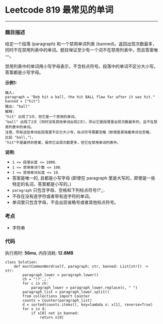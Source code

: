 # Leetcode 819 最常见的单词
***
### 题目描述
给定一个段落 (paragraph) 和一个禁用单词列表 (banned)。返回出现次数最多，同时不在禁用列表中的单词。题目保证至少有一个词不在禁用列表中，而且答案唯一。

禁用列表中的单词用小写字母表示，不含标点符号。段落中的单词不区分大小写。答案都是小写字母。


**示例1:**

	输入: 
	paragraph = "Bob hit a ball, the hit BALL flew far after it was hit."
	banned = ["hit"]
	输出: "ball"
	解释: 
	"hit" 出现了3次，但它是一个禁用的单词。
	"ball" 出现了2次 (同时没有其他单词出现2次)，所以它是段落里出现次数最多的，且不在禁用列表中的单词。 
	注意，所有这些单词在段落里不区分大小写，标点符号需要忽略（即使是紧挨着单词也忽略， 比如 "ball,"）， 
	"hit"不是最终的答案，虽然它出现次数更多，但它在禁用单词列表中。
 

**说明:**

* `1 <= 段落长度 <= 1000`.
* `1 <= 禁用单词个数 <= 100`.
* `1 <= 禁用单词长度 <= 10`.
* 答案是唯一的, 且都是小写字母 (即使在 paragraph 里是大写的，即使是一些特定的名词，答案都是小写的。)
* `paragraph` 只包含字母、空格和下列标点符号!?',;.
* 不存在没有连字符或者带有连字符的单词。
* 单词里只包含字母，不会出现省略号或者其他标点符号。
	

### 考点

* 字符串


### 代码  
执行用时: **56ms**, 内存消耗: **12.8MB** 


```
class Solution:
    def mostCommonWord(self, paragraph: str, banned: List[str]) -> str:
        paragraph_lower = paragraph.lower()
        ch = "!?',;."
        for c in ch:
            paragraph_lower = paragraph_lower.replace(c, " ")
        paragraph_list = paragraph_lower.split()
        from collections import Counter
        counts = Counter(paragraph_list)
        d = sorted(counts.items(), key=lambda x: x[1], reverse=True)
        for x in d:
            if x[0] not in banned:
                return x[0]
```





	